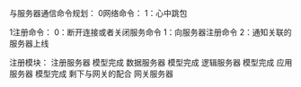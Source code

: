 与服务器通信命令规划：
0网络命令：
    1：心中跳包

1注册命令：
    0：断开连接或者关闭服务命令
    1：向服务器注册命令
    2：通知关联的服务器上线

注册模块：
注册服务器 模型完成
数据服务器 模型完成
逻辑服务器 模型完成
应用服务器 模型完成 剩下与网关的配合
网关服务器

